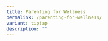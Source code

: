 ```yaml
---
title: Parenting for Wellness
permalink: /parenting-for-wellness/
variant: tiptap
description: ""
---
```

